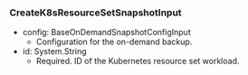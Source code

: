 ### CreateK8sResourceSetSnapshotInput


- config: BaseOnDemandSnapshotConfigInput
  - Configuration for the on-demand backup.
- id: System.String
  - Required. ID of the Kubernetes resource set workload.
